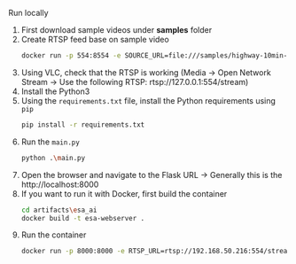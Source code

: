 Run locally

1. First download sample videos under **samples** folder
1. Create RTSP feed base on sample video
    ```bash
    docker run -p 554:8554 -e SOURCE_URL=file:///samples/highway-10min-640x480-1.mp4 -v C:\\Users\\fcabrera\\Downloads\\samples:/samples -d --restart=always kerberos/virtual-rtsp:1.0.6
    ```
1. Using VLC, check that the RTSP is working (Media -> Open Network Stream -> Use the following RTSP: rtsp://127.0.0.1:554/stream)
1. Install the Python3
1. Using the `requirements.txt` file, install the Python requirements using `pip`
    ```bash
    pip install -r requirements.txt
    ```
1. Run the `main.py`
    ```bash
    python .\main.py
    ```
1. Open the browser and navigate to the Flask URL -> Generally this is the http://localhost:8000
1. If you want to run it with Docker, first build the container
    ```bash
    cd artifacts\esa_ai
    docker build -t esa-webserver .
    ```
1. Run the container
    ```bash
    docker run -p 8000:8000 -e RTSP_URL=rtsp://192.168.50.216:554/stream -e LOCAL_STORAGE=/tmp -e INFERENCE_CLASS_DETECTION="hola" -e CLASS_NAMES="bottle, person, cup, fork, knife" -d --restart=always esa-webserver
    ```